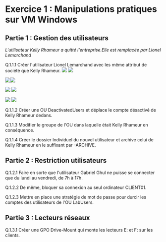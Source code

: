 # Exercice 1 : Manipulations pratiques sur VM Windows 


## Partie 1 : Gestion des utilisateurs

*L'utilisateur Kelly Rhameur a quitté l'entreprise.Elle est remplacée par Lionel Lemarchand*

Q.1.1.1 Créer l'utilisateur Lionel Lemarchand avec les même attribut de société que Kelly Rhameur.
![](assets/kelly_1.png) ![](assets/kelly_2.png) 

![](assets/kelly_3.png)![](assets/kelly_4.png)

![](assets/lionel_1.png) ![](assets/lionel_3.png)

![](assets/lionel_2.png) ![](assets/lionel_4.png)

Q.1.1.2 Créer une OU DeactivatedUsers et déplace le compte désactivé de Kelly Rhameur dedans.


Q.1.1.3 Modifier le groupe de l'OU dans laquelle était Kelly Rhameur en conséquence.


Q.1.1.4 Créer le dossier Individuel du nouvel utilisateur et archive celui de Kelly Rhameur en le suffixant par -ARCHIVE.

## Partie 2 : Restriction utilisateurs

Q.1.2.1 Faire en sorte que l'utilisateur Gabriel Ghul ne puisse se connecter que du lundi au vendredi, de 7h à 17h.


Q.1.2.2 De même, bloquer sa connexion au seul ordinateur CLIENT01.


Q.1.2.3 Mettre en place une stratégie de mot de passe pour durcir les comptes des utilisateurs de l'OU LabUsers.

## Partie 3 : Lecteurs réseaux

Q.1.3.1 Créer une GPO Drive-Mount qui monte les lecteurs E: et F: sur les clients.
